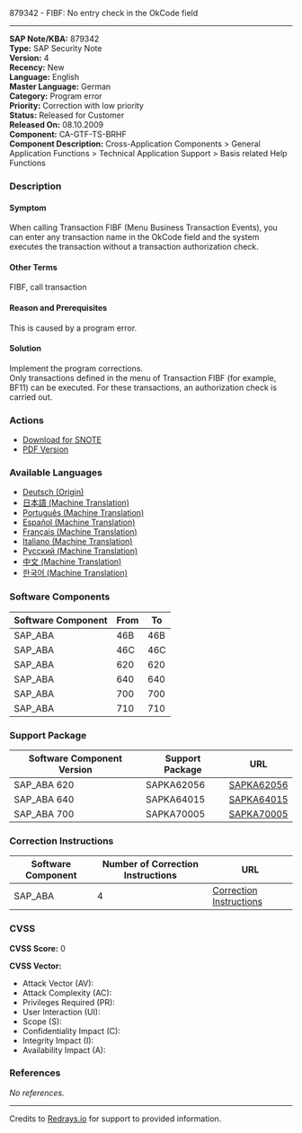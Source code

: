 879342 - FIBF: No entry check in the OkCode field

---

**SAP Note/KBA:** 879342  
**Type:** SAP Security Note  
**Version:** 4  
**Recency:** New  
**Language:** English  
**Master Language:** German  
**Category:** Program error  
**Priority:** Correction with low priority  
**Status:** Released for Customer  
**Released On:** 08.10.2009  
**Component:** CA-GTF-TS-BRHF  
**Component Description:** Cross-Application Components &gt; General Application Functions &gt; Technical Application Support &gt; Basis related Help Functions  

### Description

#### Symptom
When calling Transaction FIBF (Menu Business Transaction Events), you can enter any transaction name in the OkCode field and the system executes the transaction without a transaction authorization check.

#### Other Terms
FIBF, call transaction

#### Reason and Prerequisites
This is caused by a program error.

#### Solution
Implement the program corrections.  
Only transactions defined in the menu of Transaction FIBF (for example, BF11) can be executed. For these transactions, an authorization check is carried out.

### Actions

- [Download for SNOTE](https://notesdownloads.sap.com/note/0040000005025792017)
- [PDF Version](https://userapps.support.sap.com/sap/support/sfm/notes/print/0000879342?language=en-US&token=DFEE2D2FBCE058BBD0B42977E05756BD)

### Available Languages

- [Deutsch (Origin)](https://me.sap.com/notes/0000879342/D)
- [日本語 (Machine Translation)](https://me.sap.com/notes/0000879342/J)
- [Português (Machine Translation)](https://me.sap.com/notes/0000879342/P)
- [Español (Machine Translation)](https://me.sap.com/notes/0000879342/S)
- [Français (Machine Translation)](https://me.sap.com/notes/0000879342/F)
- [Italiano (Machine Translation)](https://me.sap.com/notes/0000879342/I)
- [Русский (Machine Translation)](https://me.sap.com/notes/0000879342/R)
- [中文 (Machine Translation)](https://me.sap.com/notes/0000879342/1)
- [한국어 (Machine Translation)](https://me.sap.com/notes/0000879342/3)

### Software Components

| Software Component | From | To  |
|--------------------|------|-----|
| SAP_ABA            | 46B  | 46B |
| SAP_ABA            | 46C  | 46C |
| SAP_ABA            | 620  | 620 |
| SAP_ABA            | 640  | 640 |
| SAP_ABA            | 700  | 700 |
| SAP_ABA            | 710  | 710 |

### Support Package

| Software Component Version | Support Package | URL                                                                 |
|----------------------------|-----------------|---------------------------------------------------------------------|
| SAP_ABA 620                | SAPKA62056      | [SAPKA62056](https://me.sap.com/supportpackage/SAPKA62056)          |
| SAP_ABA 640                | SAPKA64015      | [SAPKA64015](https://me.sap.com/supportpackage/SAPKA64015)          |
| SAP_ABA 700                | SAPKA70005      | [SAPKA70005](https://me.sap.com/supportpackage/SAPKA70005)          |

### Correction Instructions

| Software Component | Number of Correction Instructions | URL                                                   |
|--------------------|-----------------------------------|-------------------------------------------------------|
| SAP_ABA            | 4                                 | [Correction Instructions](https://me.sap.com/corrins/0000879342/44) |

### CVSS

**CVSS Score:** 0

**CVSS Vector:**

- Attack Vector (AV):
- Attack Complexity (AC):
- Privileges Required (PR):
- User Interaction (UI):
- Scope (S):
- Confidentiality Impact (C):
- Integrity Impact (I):
- Availability Impact (A):

### References

*No references.*

---

Credits to [Redrays.io](https://redrays.io) for support to provided information.